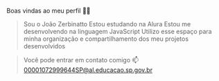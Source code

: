 Boas vindas ao meu perfil 💙💙

> Sou o João Zerbinatto 
> Estou estudando na Alura
> Estou me desenvolvendo na linguagem JavaScript
> Utilizo esse espaço para minha organização e compartilhamento dos meu projetos desenvolvidos

> Você pode entrar em contato comigo 📫 
00001072999644SP@al.educacao.sp.gov.br
